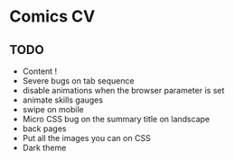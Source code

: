 # Comics CV

## TODO
- Content !
- Severe bugs on tab sequence
- disable animations when the browser parameter is set
- animate skills gauges
- swipe on mobile
- Micro CSS bug on the summary title on landscape
- back pages
- Put all the images you can on CSS
- Dark theme